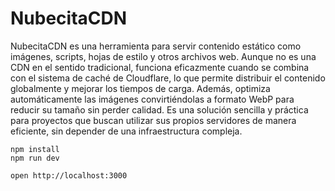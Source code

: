 # NubecitaCDN 

NubecitaCDN es una herramienta para servir contenido estático como imágenes, scripts, hojas de estilo y otros archivos web. Aunque no es una CDN en el sentido tradicional, funciona eficazmente cuando se combina con el sistema de caché de Cloudflare, lo que permite distribuir el contenido globalmente y mejorar los tiempos de carga. Además, optimiza automáticamente las imágenes convirtiéndolas a formato WebP para reducir su tamaño sin perder calidad. Es una solución sencilla y práctica para proyectos que buscan utilizar sus propios servidores de manera eficiente, sin depender de una infraestructura compleja.

```
npm install
npm run dev
```

```
open http://localhost:3000
```
